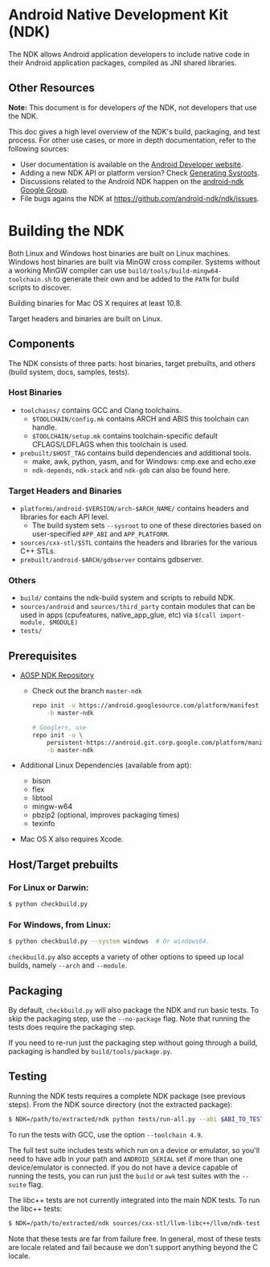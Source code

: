 Android Native Development Kit (NDK)
====================================

The NDK allows Android application developers to include
native code in their Android application packages, compiled as JNI shared
libraries.

Other Resources
---------------

**Note:** This document is for developers _of_ the NDK, not developers
that use the NDK.

This doc gives a high level overview of the NDK's build, packaging, and test
process. For other use cases, or more in depth documentation, refer to the
following sources:

 * User documentation is available on the [Android Developer website].
 * Adding a new NDK API or platform version? Check [Generating Sysroots].
 * Discussions related to the Android NDK happen on the [android-ndk Google
   Group].
 * File bugs agains the NDK at https://github.com/android-ndk/ndk/issues.

[Android Developer website]: https://developer.android.com/ndk/index.html
[android-ndk Google Group]: http://groups.google.com/group/android-ndk
[Generating Sysroots]: docs/GeneratingSysroots.md

Building the NDK
================

Both Linux and Windows host binaries are built on Linux machines. Windows host
binaries are built via MinGW cross compiler. Systems without a working MinGW
compiler can use `build/tools/build-mingw64-toolchain.sh` to generate their own
and be added to the `PATH` for build scripts to discover.

Building binaries for Mac OS X requires at least 10.8.

Target headers and binaries are built on Linux.

Components
----------

The NDK consists of three parts: host binaries, target prebuilts, and others
(build system, docs, samples, tests).

### Host Binaries

* `toolchains/` contains GCC and Clang toolchains.
    * `$TOOLCHAIN/config.mk` contains ARCH and ABIS this toolchain can handle.
    * `$TOOLCHAIN/setup.mk` contains toolchain-specific default CFLAGS/LDFLAGS
      when this toolchain is used.
* `prebuilt/$HOST_TAG` contains build dependencies and additional tools.
    * make, awk, python, yasm, and for Windows: cmp.exe and echo.exe
    * `ndk-depends`, `ndk-stack` and `ndk-gdb` can also be found here.

### Target Headers and Binaries

* `platforms/android-$VERSION/arch-$ARCH_NAME/` contains headers and libraries
  for each API level.
    * The build system sets `--sysroot` to one of these directories based on
      user-specified `APP_ABI` and `APP_PLATFORM`.
* `sources/cxx-stl/$STL` contains the headers and libraries for the various C++
  STLs.
* `prebuilt/android-$ARCH/gdbserver` contains gdbserver.

### Others

* `build/` contains the ndk-build system and scripts to rebuild NDK.
* `sources/android` and `sources/third_party` contain modules that can be used
  in apps (cpufeatures, native\_app\_glue, etc) via `$(call import-module,
  $MODULE)`
* `tests/`

Prerequisites
-------------

* [AOSP NDK Repository](http://source.android.com/source/downloading.html)
    * Check out the branch `master-ndk`

        ```bash
        repo init -u https://android.googlesource.com/platform/manifest \
            -b master-ndk

        # Googlers, use
        repo init -u \
            persistent-https://android.git.corp.google.com/platform/manifest \
            -b master-ndk
        ```

* Additional Linux Dependencies (available from apt):
    * bison
    * flex
    * libtool
    * mingw-w64
    * pbzip2 (optional, improves packaging times)
    * texinfo
* Mac OS X also requires Xcode.

Host/Target prebuilts
---------------------

### For Linux or Darwin:

```bash
$ python checkbuild.py
```

### For Windows, from Linux:

```bash
$ python checkbuild.py --system windows  # Or windows64.
```

`checkbuild.py` also accepts a variety of other options to speed up local
builds, namely `--arch` and `--module`.

Packaging
---------

By default, `checkbuild.py` will also package the NDK and run basic tests. To
skip the packaging step, use the `--no-package` flag. Note that running the
tests does require the packaging step.

If you need to re-run just the packaging step without going through a build,
packaging is handled by `build/tools/package.py`.

Testing
-------

Running the NDK tests requires a complete NDK package (see previous steps).
From the NDK source directory (not the extracted package):

```bash
$ NDK=/path/to/extracted/ndk python tests/run-all.py --abi $ABI_TO_TEST
```

To run the tests with GCC, use the option `--toolchain 4.9`.

The full test suite includes tests which run on a device or emulator, so you'll
need to have adb in your path and `ANDROID_SERIAL` set if more than one
device/emulator is connected. If you do not have a device capable of running the
tests, you can run just the `build` or `awk` test suites with the `--suite`
flag.

The libc++ tests are not currently integrated into the main NDK tests. To run
the libc++ tests:

```bash
$ NDK=/path/to/extracted/ndk sources/cxx-stl/llvm-libc++/llvm/ndk-test.sh $ABI
```

Note that these tests are far from failure free. In general, most of these tests
are locale related and fail because we don't support anything beyond the C
locale.
